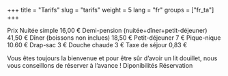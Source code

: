 +++
title = "Tarifs"
slug = "tarifs"
weight = 5
lang = "fr"
groups = ["fr_ta"]
+++

Prix
Nuitée simple	16,00 €
Demi-pension (nuitée+dîner+petit-déjeuner)	41,50 €
Dîner (boissons non inclues)	18,50 €
Petit-déjeuner	7 €
Pique-nique	10.60 €
Drap-sac	3 €
Douche chaude	3 €
Taxe de séjour	0,83 €


Vous êtes toujours la bienvenue et pour être sûr d’avoir un lit douillet, nous vous conseillons de réserver à l’avance !
 Diponibilités  Réservation